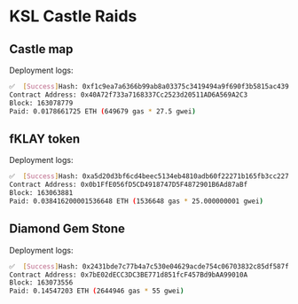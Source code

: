 # KSL Castle Raids

## Castle map

Deployment logs:
```bash
✅  [Success]Hash: 0xf1c9ea7a6366b99ab8a03375c3419494a9f690f3b5815ac439c36f6610339886
Contract Address: 0x40A72f733a7168337Cc2523d20511AD6A569A2C3
Block: 163078779
Paid: 0.0178661725 ETH (649679 gas * 27.5 gwei)
```

## fKLAY token

Deployment logs:
```bash
✅  [Success]Hash: 0xa5d20d3bf6cd4beec5134eb4810adb60f22271b165fb3cc227375bd99a6027bc
Contract Address: 0x0b1FfE056fD5CD4918747D5F4872901B6Ad87aBf
Block: 163063881
Paid: 0.038416200001536648 ETH (1536648 gas * 25.000000001 gwei)
```

## Diamond Gem Stone

Deployment logs:
```bash
✅  [Success]Hash: 0x2431bde7c77b4a7c530e04629acde754c06703832c85df587ff5756c42c626f8
Contract Address: 0x7bE02dECC3DC3BE771d851fcF457Bd9bAA99010A
Block: 163073556
Paid: 0.14547203 ETH (2644946 gas * 55 gwei)
```
